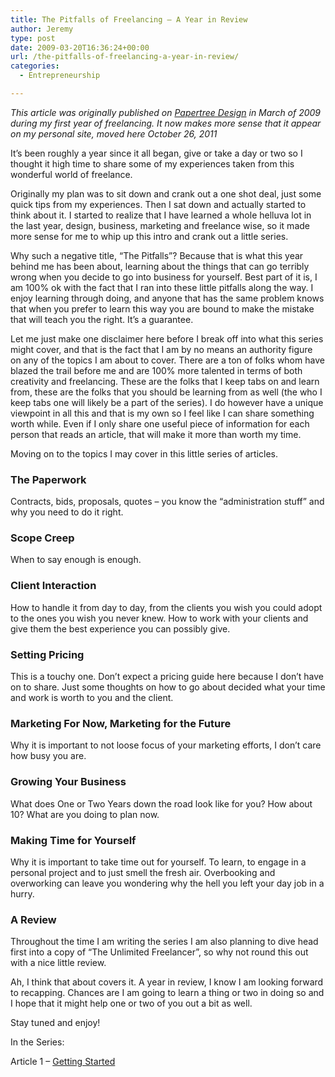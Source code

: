 ```yaml
---
title: The Pitfalls of Freelancing – A Year in Review
author: Jeremy
type: post
date: 2009-03-20T16:36:24+00:00
url: /the-pitfalls-of-freelancing-a-year-in-review/
categories:
  - Entrepreneurship

---
```

_This article was originally published on [Papertree Design][1] in March of 2009 during my first year of freelancing. It now makes more sense that it appear on my personal site, moved here October 26, 2011_

It&#8217;s been roughly a year since it all began, give or take a day or two so I thought it high time to share some of my experiences taken from this wonderful world of freelance.

Originally my plan was to sit down and crank out a one shot deal, just some quick tips from my experiences. Then I sat down and actually started to think about it. I started to realize that I have learned a whole helluva lot in the last year, design, business, marketing and freelance wise, so it made more sense for me to whip up this intro and crank out a little series.

Why such a negative title, &#8220;The Pitfalls&#8221;? Because that is what this year behind me has been about, learning about the things that can go terribly wrong when you decide to go into business for yourself. Best part of it is, I am 100% ok with the fact that I ran into these little pitfalls along the way. I enjoy learning through doing, and anyone that has the same problem knows that when you prefer to learn this way you are bound to make the mistake that will teach you the right. It&#8217;s a guarantee.

Let me just make one disclaimer here before I break off into what this series might cover, and that is the fact that I am by no means an authority figure on any of the topics I am about to cover. There are a ton of folks whom have blazed the trail before me and are 100% more talented in terms of both creativity and freelancing. These are the folks that I keep tabs on and learn from, these are the folks that you should be learning from as well (the who I keep tabs one will likely be a part of the series). I do however have a unique viewpoint in all this and that is my own so I feel like I can share something worth while. Even if I only share one useful piece of information for each person that reads an article, that will make it more than worth my time.

Moving on to the topics I may cover in this little series of articles.

### The Paperwork

Contracts, bids, proposals, quotes &#8211; you know the &#8220;administration stuff&#8221; and why you need to do it right.

### Scope Creep

When to say enough is enough.

### Client Interaction

How to handle it from day to day, from the clients you wish you could adopt to the ones you wish you never knew. How to work with your clients and give them the best experience you can possibly give.
  
<!--more-->

### Setting Pricing

This is a touchy one. Don&#8217;t expect a pricing guide here because I don&#8217;t have on to share. Just some thoughts on how to go about decided what your time and work is worth to you and the client.

### Marketing For Now, Marketing for the Future

Why it is important to not loose focus of your marketing efforts, I don&#8217;t care how busy you are.

### Growing Your Business

What does One or Two Years down the road look like for you? How about 10? What are you doing to plan now.

### Making Time for Yourself

Why it is important to take time out for yourself. To learn, to engage in a personal project and to just smell the fresh air. Overbooking and overworking can leave you wondering why the hell you left your day job in a hurry.

### A Review

Throughout the time I am writing the series I am also planning to dive head first into a copy of &#8220;The Unlimited Freelancer&#8221;, so why not round this out with a nice little review.

Ah, I think that about covers it. A year in review, I know I am looking forward to recapping. Chances are I am going to learn a thing or two in doing so and I hope that it might help one or two of you out a bit as well.

Stay tuned and enjoy!

In the Series:
  
Article 1 &#8211; [Getting Started][2]

 [1]: http://papertreedesign.com
 [2]: http://jeremyjaymes.com/freelancing-getting-started/
